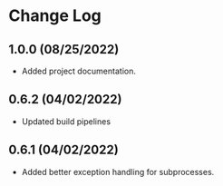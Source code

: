 # Change Log

## 1.0.0 (08/25/2022)
- Added project documentation.

## 0.6.2 (04/02/2022)
- Updated build pipelines

## 0.6.1 (04/02/2022)
- Added better exception handling for subprocesses.
